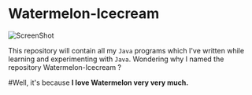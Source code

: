# Watermelon-Icecream



![ScreenShot](https://raw.github.com/AbhilashG97/watermelon-icecream/master/Images/Watermelon-Ice-Cream.jpg)



This repository will contain all my ```Java``` programs which I've written while learning and experimenting with ```Java```. Wondering why I
named the repository Watermelon-Icecream ? 

#Well, it's because **I love Watermelon very very much.**

